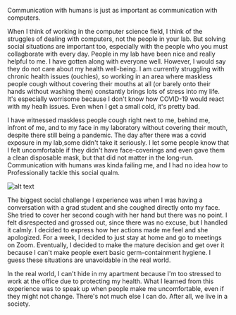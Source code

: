 Communication with humans is just as important as communication with computers. 

When I think of working in the computer science field, I think of the struggles of dealing with computers, not the people in your lab.
But solving social situations are important too, especially with the people who you must collagborate with every day.
People in my lab have been nice and really helpful to me. I have gotten along with everyone well. However, I would 
say they do not care about my health well-being. I am currently struggling with chronic health issues (ouchies), so working
in an area where maskless people cough without covering their mouths at all (or barely onto their hands without washing them) 
constantly brings lots of stress into my life. It's especially worrisome because I don't know how COVID-19 would react with my healh issues. Even
when I get a small cold, it's pretty bad.

I have witnessed maskless people cough right next to me, behind me, infront of me, and to my face in my laboratory
without covering their mouth, despite there still being a pandemic. The day after there was a covid exposure in my lab,some didn't take 
it seriously. I let some people know that I felt uncomfortable if they didn't have face-coverings and even gave them a clean disposable mask,
but that did not matter in the long-run. Communication with humans was kinda failing me, and I had no idea how to Professionally tackle this social qualm. 

![alt text](http://cabreraleon.github.io/images/nightmare.png)

The biggest social challenge I experience was when I was having a conversation with a grad student and she coughed directly onto my face.
She tried to cover her second cough with her hand but there was no point. I felt disrespected and grossed out, since there was no excuse,
but I handled it calmly. I decided to express how her actions made me feel and she apologized. For a week, I decided to 
just stay at home and go to meetings on Zoom. Eventually, I decided to make the mature decision and get over it because 
I can't make people exert basic germ-containment hygiene. I guess these situations are unavoidable in the real world.

In the real world, I can't hide in my apartment because I'm too stressed to work at the office due to protecting my health. 
What I learned from this experience was to speak up when people make me uncomfortable, even if they might not change.
There's not much else I can do.
After all, we live in a society.
